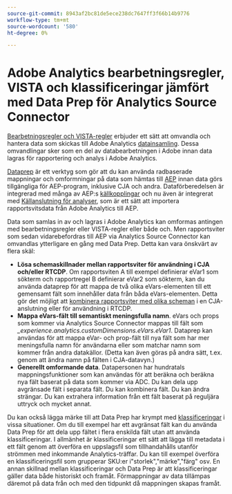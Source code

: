 ```yaml
---
source-git-commit: 8943af2bc81de5ece238dc7647ff3f66b14b9776
workflow-type: tm+mt
source-wordcount: '580'
ht-degree: 0%

---
```

# Adobe Analytics bearbetningsregler, VISTA och klassificeringar jämfört med Data Prep för Analytics Source Connector

[Bearbetningsregler och VISTA-regler](https://experienceleague.adobe.com/docs/analytics/admin/admin-tools/processing-rules/processing-rules-configuration/processing-rule-order.html?lang=en) erbjuder ett sätt att omvandla och hantera data som skickas till Adobe Analytics [datainsamling](https://experienceleague.adobe.com/docs/analytics/analyze/reports-analytics/reporting-interface/overview-data-collection.html?lang=en). Dessa omvandlingar sker som en del av databearbetningen i Adobe innan data lagras för rapportering och analys i Adobe Analytics.


[Dataprep](https://experienceleague.adobe.com/docs/experience-platform/data-prep/home.html?lang=en) är ett verktyg som gör att du kan använda radbaserade mappningar och omformningar på data som hämtas till [AEP](https://experienceleague.adobe.com/docs/experience-platform.html?lang=en) innan data görs tillgängliga för AEP-program, inklusive CJA och andra. Dataförberedelsen är integrerad med många av AEP:s [källkopplingar](https://experienceleague.adobe.com/docs/experience-platform/sources/home.html?lang=en) och nu även är integrerat med [Källanslutning för analyser](https://experienceleague.adobe.com/docs/experience-platform/sources/ui-tutorials/create/adobe-applications/analytics.html?lang=en), som är ett sätt att importera rapportsvitsdata från Adobe Analytics till AEP.

Data som samlas in av och lagras i Adobe Analytics kan omformas antingen med bearbetningsregler eller VISTA-regler eller både och. Men rapportsviter som sedan vidarebefordras till AEP via Analytics Source Connector kan omvandlas ytterligare en gång med Data Prep. Detta kan vara önskvärt av flera skäl:

* **Lösa schemaskillnader mellan rapportsviter för användning i CJA och/eller RTCDP**. Om rapportsviten A till exempel definierar eVar1 som sökterm och rapportregel B definierar eVar2 som sökterm, kan du använda dataprep för att mappa de två olika eVars-elementen till ett gemensamt fält som innehåller data från båda eVars-elementen. Detta gör det möjligt att [kombinera rapportsviter med olika scheman](https://experienceleague.adobe.com/docs/analytics-platform/using/cja-usecases/combine-report-suites.html?lang=en) i en CJA-anslutning eller för användning i RTCDP.
* **Mappa eVars-fält till semantiskt meningsfulla namn**. eVars och props som kommer via Analytics Source Connector mappas till fält som _\_experience.analytics.customDimensions.eVars.eVar1_.  Dataprep kan användas för att mappa eVar- och prop-fält till nya fält som har mer meningsfulla namn för användarna eller som matchar namn som kommer från andra datakällor. (Detta kan även göras på andra sätt, t.ex. genom att ändra namn på fälten i CJA-datavyn.)
* **Generellt omformande data**. Datapersonen har hundratals mappningsfunktioner som kan användas för att beräkna och beräkna nya fält baserat på data som kommer via ADC. Du kan dela upp avgränsade fält i separata fält. Du kan kombinera fält. Du kan ändra strängar. Du kan extrahera information från ett fält baserat på reguljära uttryck och mycket annat.


Du kan också lägga märke till att Data Prep har krympt med [klassificeringar](https://experienceleague.adobe.com/docs/analytics/components/classifications/c-classifications.html?lang=en) i vissa situationer. Om du till exempel har ett avgränsat fält kan du använda Data Prep för att dela upp fältet i flera enskilda fält utan att använda klassificeringar. I allmänhet är klassificeringar ett sätt att lägga till metadata i ett fält genom att överföra en uppslagsfil som tillhandahålls utanför strömmen med inkommande Analytics-träffar. Du kan till exempel överföra en klassificeringsfil som grupperar SKU:er i&quot;storlek&quot;,&quot;märke&quot;,&quot;färg&quot; osv. En annan skillnad mellan klassificeringar och Data Prep är att klassificeringar gäller data både historiskt och framåt. Förmappningar av data tillämpas däremot på data från och med den tidpunkt då mappningen skapas framåt.